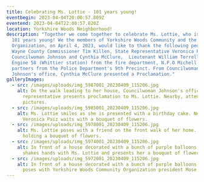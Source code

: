 ```yaml
---
title: Celebrating Ms. Lottie - 101 years young!
eventbegin: 2023-04-04T20:00:57.809Z
eventend: 2023-04-04T22:00:57.820Z
location: Yorkshire Woods Neighborhood!
description: "Together we come together to celebrate Ms. Lottie, who is turning
  101 years young! We the members of Yorkshire Woods Community and the
  Organization, on April 4, 2023, would like to thank the following people:
  Wayne County Commissioner Tim Killen, State Representative Veronica Paiz,
  Councilwoman Johnson and Cynthia McClure,  Lieutenant William Terrell and
  Engine 58 (Whittier station) from the fire department, N.P.O Michell and her
  partners from the Police Department's 9th Precinct. From Councilwoman
  Johnson's office, Cynthia McClure presented a Proclamation."
galleryImages:
  - src: /images/uploads/img_5987001_20230409_115206.jpg
    alt: On the walk leading to her house, Councilwoman Johnson's office
      representative presents proclamation to Ms. Lottie. Nearby, attendees take
      pictures.
  - src: /images/uploads/img_5985001_20230409_115206.jpg
    alt: Ms. Lottie smiles as she is presented with a birthday cake. Nearby, Rep.
      Veronica Paiz waits with a bouquet of flowers.
  - src: /images/uploads/img_5978001_20230409_115206.jpg
    alt: Ms. Lottie poses with a friend on the front walk of her home. She smiles,
      holding a bouquet of flowers.
  - src: /images/uploads/img_5974001_20230409_115206.jpg
    alt: In front of a house decorated with a bunch of purple balloons, Rep. Paiz
      shakes hands with Ms. Lottie and presents her a bouquet of flowers.
  - src: /images/uploads/img_5972001_20230409_115206.jpg
    alt: In front of a house decorated with a bunch of purple balloons, Ms. Lottie
      poses with Yorkshire Woods Community Organization president Mose Primus.
---
```

